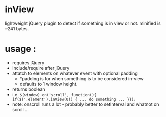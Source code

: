 inView
======

lightweight jQuery plugin to detect if something is in view or not. minified is ~241 bytes.


usage :
======
- requires jQuery
- include/require after jQuery 
- attatch to elements on whatever event with optional padding
	- *padding is for when something is to be considered in-view
	- defaults to 1 window height.
- returns boolean
- i.e. <code>$(window).on('scroll', function(){ if($('.element').inView(0)) { ... do something ... }});</code>
- note: onscroll runs a lot - probably better to setInterval and whatnot on scroll ...